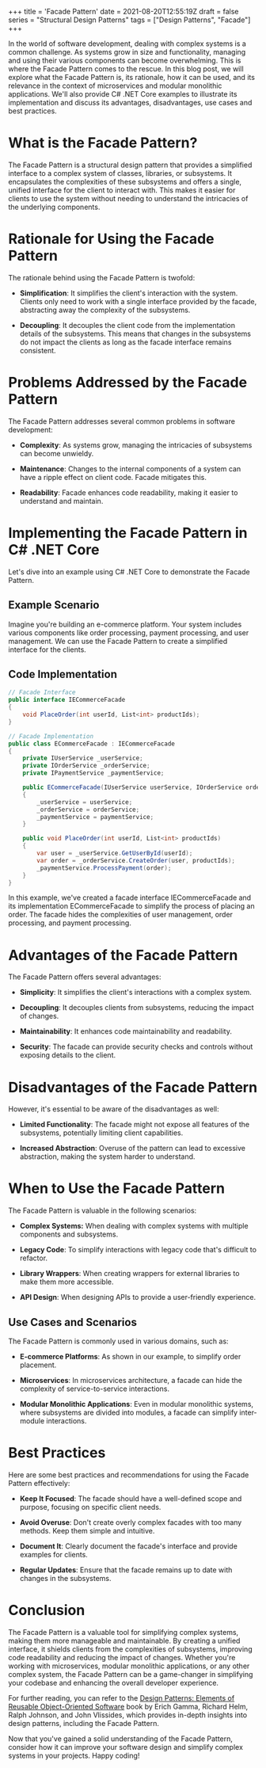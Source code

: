 +++
title = 'Facade Pattern'
date = 2021-08-20T12:55:19Z
draft = false
series = "Structural Design Patterns"
tags = ["Design Patterns", "Facade"]
+++

In the world of software development, dealing with complex systems is a common challenge. As systems grow in size and functionality, managing and using their various components can become overwhelming. This is where the Facade Pattern comes to the rescue. In this blog post, we will explore what the Facade Pattern is, its rationale, how it can be used, and its relevance in the context of microservices and modular monolithic applications. We'll also provide C# .NET Core examples to illustrate its implementation and discuss its advantages, disadvantages, use cases and best practices.

# What is the Facade Pattern?

The Facade Pattern is a structural design pattern that provides a simplified interface to a complex system of classes, libraries, or subsystems. It encapsulates the complexities of these subsystems and offers a single, unified interface for the client to interact with. This makes it easier for clients to use the system without needing to understand the intricacies of the underlying components.

# Rationale for Using the Facade Pattern

The rationale behind using the Facade Pattern is twofold:

- **Simplification**: It simplifies the client's interaction with the system. Clients only need to work with a single interface provided by the facade, abstracting away the complexity of the subsystems.

- **Decoupling**: It decouples the client code from the implementation details of the subsystems. This means that changes in the subsystems do not impact the clients as long as the facade interface remains consistent.

# Problems Addressed by the Facade Pattern

The Facade Pattern addresses several common problems in software development:

- **Complexity**: As systems grow, managing the intricacies of subsystems can become unwieldy.

- **Maintenance**: Changes to the internal components of a system can have a ripple effect on client code. Facade mitigates this.

- **Readability**: Facade enhances code readability, making it easier to understand and maintain.

# Implementing the Facade Pattern in C# .NET Core

Let's dive into an example using C# .NET Core to demonstrate the Facade Pattern.

## Example Scenario

Imagine you're building an e-commerce platform. Your system includes various components like order processing, payment processing, and user management. We can use the Facade Pattern to create a simplified interface for the clients.

## Code Implementation

```csharp
// Facade Interface
public interface IECommerceFacade
{
    void PlaceOrder(int userId, List<int> productIds);
}

// Facade Implementation
public class ECommerceFacade : IECommerceFacade
{
    private IUserService _userService;
    private IOrderService _orderService;
    private IPaymentService _paymentService;

    public ECommerceFacade(IUserService userService, IOrderService orderService, IPaymentService paymentService)
    {
        _userService = userService;
        _orderService = orderService;
        _paymentService = paymentService;
    }

    public void PlaceOrder(int userId, List<int> productIds)
    {
        var user = _userService.GetUserById(userId);
        var order = _orderService.CreateOrder(user, productIds);
        _paymentService.ProcessPayment(order);
    }
}
```

In this example, we've created a facade interface IECommerceFacade and its implementation ECommerceFacade to simplify the process of placing an order. The facade hides the complexities of user management, order processing, and payment processing.

# Advantages of the Facade Pattern

The Facade Pattern offers several advantages:

- **Simplicity**: It simplifies the client's interactions with a complex system.

- **Decoupling**: It decouples clients from subsystems, reducing the impact of changes.

- **Maintainability**: It enhances code maintainability and readability.

- **Security**: The facade can provide security checks and controls without exposing details to the client.

# Disadvantages of the Facade Pattern

However, it's essential to be aware of the disadvantages as well:

- **Limited Functionality**: The facade might not expose all features of the subsystems, potentially limiting client capabilities.

- **Increased Abstraction**: Overuse of the pattern can lead to excessive abstraction, making the system harder to understand.

# When to Use the Facade Pattern

The Facade Pattern is valuable in the following scenarios:

- **Complex Systems:** When dealing with complex systems with multiple components and subsystems.

- **Legacy Code**: To simplify interactions with legacy code that's difficult to refactor.

- **Library Wrappers**: When creating wrappers for external libraries to make them more accessible.

- **API Design**: When designing APIs to provide a user-friendly experience.

## Use Cases and Scenarios

The Facade Pattern is commonly used in various domains, such as:

- **E-commerce Platforms**: As shown in our example, to simplify order placement.

- **Microservices**: In microservices architecture, a facade can hide the complexity of service-to-service interactions.

- **Modular Monolithic Applications**: Even in modular monolithic systems, where subsystems are divided into modules, a facade can simplify inter-module interactions.

# Best Practices

Here are some best practices and recommendations for using the Facade Pattern effectively:

- **Keep It Focused**: The facade should have a well-defined scope and purpose, focusing on specific client needs.

- **Avoid Overuse**: Don't create overly complex facades with too many methods. Keep them simple and intuitive.

- **Document It**: Clearly document the facade's interface and provide examples for clients.

- **Regular Updates**: Ensure that the facade remains up to date with changes in the subsystems.

# Conclusion

The Facade Pattern is a valuable tool for simplifying complex systems, making them more manageable and maintainable. By creating a unified interface, it shields clients from the complexities of subsystems, improving code readability and reducing the impact of changes. Whether you're working with microservices, modular monolithic applications, or any other complex system, the Facade Pattern can be a game-changer in simplifying your codebase and enhancing the overall developer experience.

For further reading, you can refer to the [Design Patterns: Elements of Reusable Object-Oriented Software](https://www.amazon.com/Design-Patterns-Elements-Reusable-Object-Oriented/dp/0201633612) book by Erich Gamma, Richard Helm, Ralph Johnson, and John Vlissides, which provides in-depth insights into design patterns, including the Facade Pattern.

Now that you've gained a solid understanding of the Facade Pattern, consider how it can improve your software design and simplify complex systems in your projects. Happy coding!
